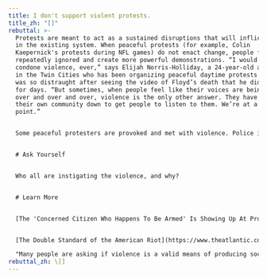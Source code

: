 ```yaml
---
title: I don't support violent protests.
title_zh: "[]"
rebuttal: >-
  Protests are meant to act as a sustained disruptions that will inflict change
  in the existing system. When peaceful protests (for example, Colin
  Kaepernick's protests during NFL games) do not enact change, people feel
  repeatedly ignored and create more powerful demonstrations. “I would never
  condone violence, ever,” says Elijah Norris-Holliday, a 24-year-old activist
  in the Twin Cities who has been organizing peaceful daytime protests and who
  was so distraught after seeing the video of Floyd’s death that he didn’t sleep
  for days. “But sometimes, when people feel like their voices are being ignored
  over and over and over, violence is the only other answer. They have to burn
  their own community down to get people to listen to them. We’re at a breaking
  point.”


  Some peaceful protesters are provoked and met with violence. Police in riot gear are using tear gas, rubber bullets, and other non-lethal tactics to intentionally incite chaos. Counter-protesters also appear at peaceful protests armed, for similar reasons.


  # Ask Yourself


  Who all are instigating the violence, and why?


  # Learn More


  [The 'Concerned Citizen Who Happens To Be Armed' Is Showing Up At Protests (NPR)](https://www.npr.org/sections/live-updates-protests-for-racial-justice/2020/06/10/873751544/the-concerned-citizen-who-happens-to-be-armed-is-showing-up-at-protests)


  [The Double Standard of the American Riot](https://www.theatlantic.com/culture/archive/2020/06/riots-are-american-way-george-floyd-protests/612466/) (The Atlantic)\

  "Many people are asking if violence is a valid means of producing social change. The hard and historical answer is yes. Riots have a way of magnifying not merely the flaws in the system, but also the strength of those in power."
rebuttal_zh: \[]
---
```


